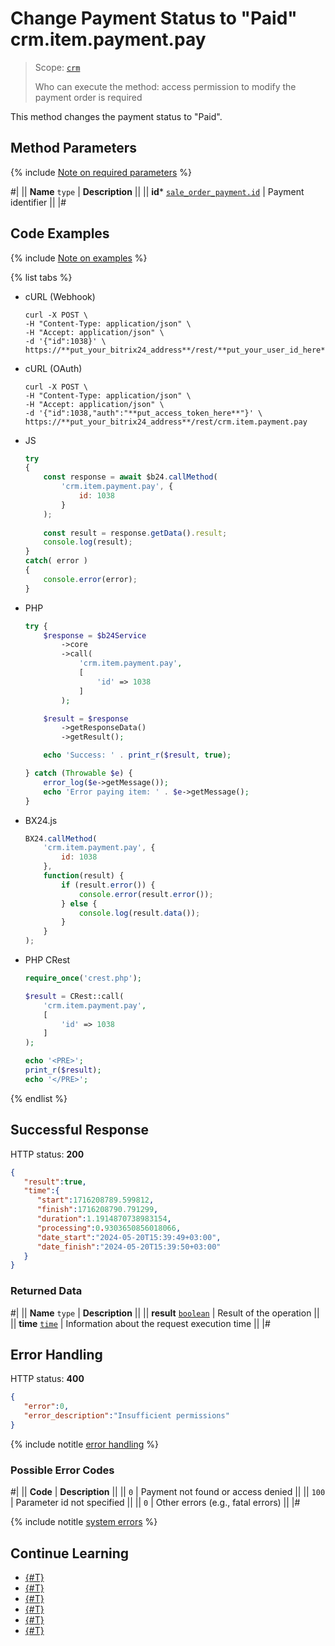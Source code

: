 # Change Payment Status to "Paid" crm.item.payment.pay

> Scope: [`crm`](../../../scopes/permissions.md)
>
> Who can execute the method: access permission to modify the payment order is required

This method changes the payment status to "Paid".

## Method Parameters

{% include [Note on required parameters](../../../../_includes/required.md) %}

#|
|| **Name**
`type` | **Description** ||
|| **id***
[`sale_order_payment.id`](../../../sale/data-types.md#sale_order_payment) | Payment identifier ||
|#

## Code Examples

{% include [Note on examples](../../../../_includes/examples.md) %}

{% list tabs %}

- cURL (Webhook)

    ```http
    curl -X POST \
    -H "Content-Type: application/json" \
    -H "Accept: application/json" \
    -d '{"id":1038}' \
    https://**put_your_bitrix24_address**/rest/**put_your_user_id_here**/**put_your_webhook_here**/crm.item.payment.pay
    ```

- cURL (OAuth)

    ```http
    curl -X POST \
    -H "Content-Type: application/json" \
    -H "Accept: application/json" \
    -d '{"id":1038,"auth":"**put_access_token_here**"}' \
    https://**put_your_bitrix24_address**/rest/crm.item.payment.pay
    ```

- JS

    ```js
    try
    {
    	const response = await $b24.callMethod(
    		'crm.item.payment.pay', {
    			id: 1038
    		}
    	);
    	
    	const result = response.getData().result;
    	console.log(result);
    }
    catch( error )
    {
    	console.error(error);
    }
    ```

- PHP

    ```php
    try {
        $response = $b24Service
            ->core
            ->call(
                'crm.item.payment.pay',
                [
                    'id' => 1038
                ]
            );
    
        $result = $response
            ->getResponseData()
            ->getResult();
    
        echo 'Success: ' . print_r($result, true);
    
    } catch (Throwable $e) {
        error_log($e->getMessage());
        echo 'Error paying item: ' . $e->getMessage();
    }
    ```

- BX24.js

    ```js
    BX24.callMethod(
        'crm.item.payment.pay', {
            id: 1038
        },
        function(result) {
            if (result.error()) {
                console.error(result.error());
            } else {
                console.log(result.data());
            }
        }
    );
    ```

- PHP CRest

    ```php
    require_once('crest.php');

    $result = CRest::call(
        'crm.item.payment.pay',
        [
            'id' => 1038
        ]
    );

    echo '<PRE>';
    print_r($result);
    echo '</PRE>';
    ```

{% endlist %}

## Successful Response

HTTP status: **200**

```json
{
   "result":true,
   "time":{
      "start":1716208789.599812,
      "finish":1716208790.791299,
      "duration":1.1914870738983154,
      "processing":0.9303650856018066,
      "date_start":"2024-05-20T15:39:49+03:00",
      "date_finish":"2024-05-20T15:39:50+03:00"
   }
}
```

### Returned Data

#|
|| **Name**
`type` | **Description** ||
|| **result**
[`boolean`](../../../../api-reference/data-types.md) | Result of the operation ||
|| **time**
[`time`](../../../../api-reference/data-types.md) | Information about the request execution time ||
|#

## Error Handling

HTTP status: **400**

```json
{
   "error":0,
   "error_description":"Insufficient permissions"
}
```

{% include notitle [error handling](../../../../_includes/error-info.md) %}

### Possible Error Codes

#|
|| **Code** | **Description** ||
|| `0` | Payment not found or access denied ||
|| `100` | Parameter id not specified ||
|| `0` | Other errors (e.g., fatal errors) ||
|#

{% include notitle [system errors](../../../../_includes/system-errors.md) %}

## Continue Learning

- [{#T}](./crm-item-payment-delete.md)
- [{#T}](./crm-item-payment-get.md)
- [{#T}](./crm-item-payment-list.md)
- [{#T}](./crm-item-payment-update.md)
- [{#T}](./crm-item-payment-unpay.md)
- [{#T}](./crm-item-payment-add.md)